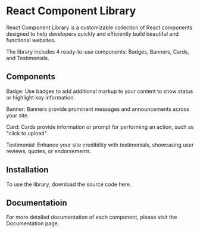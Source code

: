 # React Component Library

React Component Library is a customizable collection of React components designed to help developers quickly and efficiently build beautiful and functional websites. 

The library includes 4 ready-to-use components: Badges, Banners, Cards, and Testimonials.

## Components

Badge: Use badges to add additional markup to your content to show status or highlight key information.

Banner: Banners provide prominent messages and announcements across your site.

Card: Cards provide information or prompt for performing an action, such as "click to upload".

Testimonial: Enhance your site credibility with testimonials, showcasing user reviews, quotes, or endorsements.

## Installation
To use the library, download the source code here.

## Documentatioin
For more detailed documentation of each component, please visit the Documentation page.